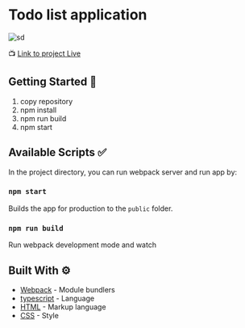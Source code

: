 # Todo list application

![sd](https://i.imgur.com/zyOTGYU.png)


📺 [Link to project Live](https://delightful-muffin-433dfb.netlify.app/) 

## Getting Started 🚀

1. copy repository
2. npm install
3. npm run build
4. npm start  

## Available Scripts ✅

In the project directory, you can run webpack server and run app by:

### `npm start`

Builds the app for production to the `public` folder.

### `npm run build`

Run webpack development mode and watch


## Built With ⚙

* [Webpack](https://webpack.js.org/concepts/) - Module bundlers
* [typescript](https://www.typescriptlang.org/) - Language
* [HTML](https://developer.mozilla.org/en-US/docs/Web/HTML) - Markup language
* [CSS](https://developer.mozilla.org/en-US/docs/Web/CSS) - Style
